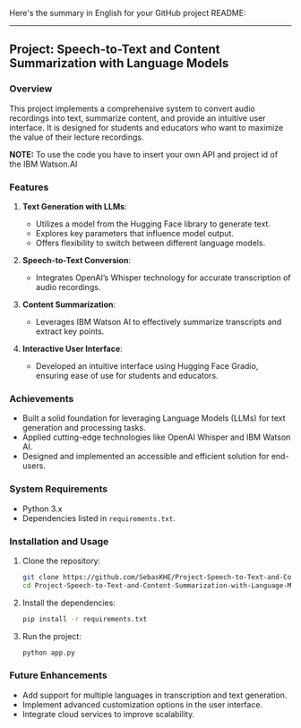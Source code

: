 Here's the summary in English for your GitHub project README:  

---

## Project: Speech-to-Text and Content Summarization with Language Models  

### Overview  
This project implements a comprehensive system to convert audio recordings into text, summarize content, and provide an intuitive user interface. It is designed for students and educators who want to maximize the value of their lecture recordings. 

**NOTE:** To use the code you have to insert your own API and project id of the IBM Watson.AI

### Features  
1. **Text Generation with LLMs**:  
   - Utilizes a model from the Hugging Face library to generate text.  
   - Explores key parameters that influence model output.  
   - Offers flexibility to switch between different language models.  

2. **Speech-to-Text Conversion**:  
   - Integrates OpenAI’s Whisper technology for accurate transcription of audio recordings.  

3. **Content Summarization**:  
   - Leverages IBM Watson AI to effectively summarize transcripts and extract key points.  

4. **Interactive User Interface**:  
   - Developed an intuitive interface using Hugging Face Gradio, ensuring ease of use for students and educators.  

### Achievements  
- Built a solid foundation for leveraging Language Models (LLMs) for text generation and processing tasks.  
- Applied cutting-edge technologies like OpenAI Whisper and IBM Watson AI.  
- Designed and implemented an accessible and efficient solution for end-users.  

### System Requirements  
- Python 3.x  
- Dependencies listed in `requirements.txt`.  

### Installation and Usage  
1. Clone the repository:  
   ```bash  
   git clone https://github.com/SebasKHE/Project-Speech-to-Text-and-Conten-Summarization-with-Language-Models.git  
   cd Project-Speech-to-Text-and-Content-Summarization-with-Language-Models  
   ```  
2. Install the dependencies:  
   ```bash  
   pip install -r requirements.txt  
   ```  
3. Run the project:  
   ```bash  
   python app.py  
   ```  

### Future Enhancements  
- Add support for multiple languages in transcription and text generation.  
- Implement advanced customization options in the user interface.  
- Integrate cloud services to improve scalability.  
